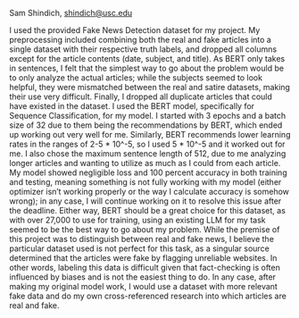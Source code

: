Sam Shindich, [shindich@usc.edu](mailto:shindich@usc.edu)

I used the provided Fake News Detection dataset for my project. My preprocessing included combining both the real and fake articles into a single dataset with their respective truth labels, and dropped all columns except for the article contents (date, subject, and title). As BERT only takes in sentences, I felt that the simplest way to go about the problem would be to only analyze the actual articles; while the subjects seemed to look helpful, they were mismatched between the real and satire datasets, making their use very difficult. Finally, I dropped all duplicate articles that could have existed in the dataset. I used the BERT model, specifically for Sequence Classification, for my model. I started with 3 epochs and a batch size of 32 due to them being the recommendations by BERT, which ended up working out very well for me. Similarly, BERT recommends lower learning rates in the ranges of 2-5 \* 10^-5, so I used 5 \* 10^-5 and it worked out for me. I also chose the maximum sentence length of 512, due to me analyzing longer articles and wanting to utilize as much as I could from each article. My model showed negligible loss and 100 percent accuracy in both training and testing, meaning something is not fully working with my model (either optimizer isn’t working properly or the way I calculate accuracy is somehow wrong); in any case, I will continue working on it to resolve this issue after the deadline. Either way, BERT should be a great choice for this dataset, as with over 27,000 to use for training, using an existing LLM for my task seemed to be the best way to go about my problem. While the premise of this project was to distinguish between real and fake news, I believe the particular dataset used is not perfect for this task, as a singular source determined that the articles were fake by flagging unreliable websites. In other words, labeling this data is difficult given that fact-checking is often influenced by biases and is not the easiest thing to do. In any case, after making my original model work, I would use a dataset with more relevant fake data and do my own cross-referenced research into which articles are real and fake.